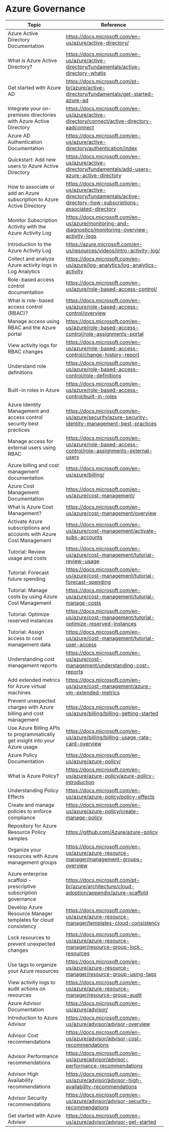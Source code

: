 # Azure Governance

| Topic | Reference |
| --- | --- |
|Azure Active Directory Documentation|https://docs.microsoft.com/en-us/azure/active-directory/|
|What is Azure Active Directory?|https://docs.microsoft.com/en-us/azure/active-directory/fundamentals/active-directory-whatis|
|Get started with Azure AD|https://docs.microsoft.com/pt-br/azure/active-directory/fundamentals/get-started-azure-ad|
|Integrate your on-premises directories with Azure Active Directory|https://docs.microsoft.com/en-us/azure/active-directory/connect/active-directory-aadconnect|
|Azure AD Authentication Documentation|https://docs.microsoft.com/en-us/azure/active-directory/authentication/index|
|Quickstart: Add new users to Azure Active Directory|https://docs.microsoft.com/en-us/azure/active-directory/fundamentals/add-users-azure-active-directory|
|How to associate or add an Azure subscription to Azure Active Directory|https://docs.microsoft.com/en-us/azure/active-directory/fundamentals/active-directory-how-subscriptions-associated-directory|
|Monitor Subscription Activity with the Azure Activity Log|https://docs.microsoft.com/en-us/azure/monitoring-and-diagnostics/monitoring-overview-activity-logs|
|Introduction to the Azure Activity Log|https://azure.microsoft.com/en-us/resources/videos/intro-activity-log/|
|Collect and analyze Azure activity logs in Log Analytics|https://docs.microsoft.com/en-us/azure/log-analytics/log-analytics-activity|
|Role-based access control documentation|https://docs.microsoft.com/en-us/azure/role-based-access-control/|
|What is role-based access control (RBAC)?|https://docs.microsoft.com/en-us/azure/role-based-access-control/overview|
|Manage access using RBAC and the Azure portal|https://docs.microsoft.com/en-us/azure/role-based-access-control/role-assignments-portal|
|View activity logs for RBAC changes|https://docs.microsoft.com/en-us/azure/role-based-access-control/change-history-report|
|Understand role definitions|https://docs.microsoft.com/en-us/azure/role-based-access-control/role-definitions|
|Built-in roles in Azure|https://docs.microsoft.com/en-us/azure/role-based-access-control/built-in-roles|
|Azure Identity Management and access control security best practices|https://docs.microsoft.com/en-us/azure/security/azure-security-identity-management-best-practices|
|Manage access for external users using RBAC|https://docs.microsoft.com/en-us/azure/role-based-access-control/role-assignments-external-users|
|Azure billing and cost management documentation|https://docs.microsoft.com/en-us/azure/billing/|
|Azure Cost Management Documentation|https://docs.microsoft.com/en-us/azure/cost-management/|
|What is Azure Cost Management?|https://docs.microsoft.com/en-us/azure/cost-management/overview|
|Activate Azure subscriptions and accounts with Azure Cost Management|https://docs.microsoft.com/en-us/azure/cost-management/activate-subs-accounts|
|Tutorial: Review usage and costs|https://docs.microsoft.com/en-us/azure/cost-management/tutorial-review-usage|
|Tutorial: Forecast future spending|https://docs.microsoft.com/en-us/azure/cost-management/tutorial-forecast-spending|
|Tutorial: Manage costs by using Azure Cost Management|https://docs.microsoft.com/en-us/azure/cost-management/tutorial-manage-costs|
|Tutorial: Optimize reserved instances|https://docs.microsoft.com/en-us/azure/cost-management/tutorial-optimize-reserved-instances|
|Tutorial: Assign access to cost management data|https://docs.microsoft.com/en-us/azure/cost-management/tutorial-user-access|
|Understanding cost management reports|https://docs.microsoft.com/en-us/azure/cost-management/understanding-cost-reports|
|Add extended metrics for Azure virtual machines|https://docs.microsoft.com/en-us/azure/cost-management/azure-vm-extended-metrics|
|Prevent unexpected charges with Azure billing and cost management|https://docs.microsoft.com/en-us/azure/billing/billing-getting-started|
|Use Azure Billing APIs to programmatically get insight into your Azure usage|https://docs.microsoft.com/en-us/azure/billing/billing-usage-rate-card-overview|
|Azure Policy Documentation|https://docs.microsoft.com/en-us/azure/azure-policy/|
|What is Azure Policy?|https://docs.microsoft.com/en-us/azure/azure-policy/azure-policy-introduction|
|Understanding Policy Effects|https://docs.microsoft.com/en-us/azure/azure-policy/policy-effects|
|Create and manage policies to enforce compliance|https://docs.microsoft.com/en-us/azure/azure-policy/create-manage-policy|
|Repository for Azure Resource Policy samples|https://github.com/Azure/azure-policy|
|Organize your resources with Azure management groups|https://docs.microsoft.com/en-us/azure/azure-resource-manager/management-groups-overview|
|Azure enterprise scaffold - prescriptive subscription governance|https://docs.microsoft.com/pt-br/azure/architecture/cloud-adoption/appendix/azure-scaffold|
|Develop Azure Resource Manager templates for cloud consistency|https://docs.microsoft.com/en-us/azure/azure-resource-manager/templates-cloud-consistency|
|Lock resources to prevent unexpected changes|https://docs.microsoft.com/en-us/azure/azure-resource-manager/resource-group-lock-resources|
|Use tags to organize your Azure resources|https://docs.microsoft.com/en-us/azure/azure-resource-manager/resource-group-using-tags|
|View activity logs to audit actions on resources|https://docs.microsoft.com/en-us/azure/azure-resource-manager/resource-group-audit|
|Azure Advisor Documentation|https://docs.microsoft.com/en-us/azure/advisor/|
|Introduction to Azure Advisor|https://docs.microsoft.com/en-us/azure/advisor/advisor-overview|
|Advisor Cost recommendations|https://docs.microsoft.com/en-us/azure/advisor/advisor-cost-recommendations|
|Advisor Performance recommendations|https://docs.microsoft.com/en-us/azure/advisor/advisor-performance-recommendations|
|Advisor High Availability recommendations|https://docs.microsoft.com/en-us/azure/advisor/advisor-high-availability-recommendations|
|Advisor Security recommendations|https://docs.microsoft.com/en-us/azure/advisor/advisor-security-recommendations|
|Get started with Azure Advisor|https://docs.microsoft.com/en-us/azure/advisor/advisor-get-started|


